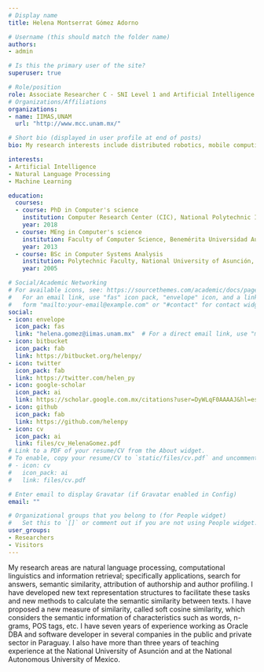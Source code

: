```yaml
---
# Display name
title: Helena Montserrat Gómez Adorno

# Username (this should match the folder name)
authors:
- admin

# Is this the primary user of the site?
superuser: true

# Role/position
role: Associate Researcher C - SNI Level 1 and Artificial Intelligence professor
# Organizations/Affiliations
organizations:
- name: IIMAS,UNAM
  url: "http://www.mcc.unam.mx/"

# Short bio (displayed in user profile at end of posts)
bio: My research interests include distributed robotics, mobile computing and programmable matter.

interests:
- Artificial Intelligence 
- Natural Language Processing
- Machine Learning

education:
  courses:
  - course: PhD in Computer's science
    institution: Computer Research Center (CIC), National Polytechnic Institute (IPN), Mexico
    year: 2018
  - course: MEng in Computer's science
    institution: Faculty of Computer Science, Benemérita Universidad Autónoma de Puebla (BUAP), México
    year: 2013
  - course: BSc in Computer Systems Analysis
    institution: Polytechnic Faculty, National University of Asunción, Paraguay
    year: 2005

# Social/Academic Networking
# For available icons, see: https://sourcethemes.com/academic/docs/page-builder/#icons
#   For an email link, use "fas" icon pack, "envelope" icon, and a link in the
#   form "mailto:your-email@example.com" or "#contact" for contact widget.
social:
- icon: envelope
  icon_pack: fas
  link: "helena.gomez@iimas.unam.mx"  # For a direct email link, use "mailto:test@example.org".
- icon: bitbucket
  icon_pack: fab
  link: https://bitbucket.org/helenpy/
- icon: twitter
  icon_pack: fab
  link: https://twitter.com/helen_py
- icon: google-scholar
  icon_pack: ai
  link: https://scholar.google.com.mx/citations?user=DyWLqF0AAAAJ&hl=es
- icon: github
  icon_pack: fab
  link: https://github.com/helenpy
- icon: cv
  icon_pack: ai
  link: files/cv_HelenaGomez.pdf
# Link to a PDF of your resume/CV from the About widget.
# To enable, copy your resume/CV to `static/files/cv.pdf` and uncomment the lines below.
# - icon: cv
#   icon_pack: ai
#   link: files/cv.pdf

# Enter email to display Gravatar (if Gravatar enabled in Config)
email: ""

# Organizational groups that you belong to (for People widget)
#   Set this to `[]` or comment out if you are not using People widget.
user_groups:
- Researchers
- Visitors
---
```


My research areas are natural language processing, computational linguistics and information retrieval; specifically applications, search for answers, semantic similarity, attribution of authorship and author profiling. I have developed new text representation structures to facilitate these tasks and new methods to calculate the semantic similarity between texts. I have proposed a new measure of similarity, called soft cosine similarity, which considers the semantic information of characteristics such as words, n-grams, POS tags, etc.
I have seven years of experience working as Oracle DBA and software developer in several companies in the public and private sector in Paraguay. I also have more than three years of teaching experience at the National University of Asunción and at the National Autonomous University of Mexico.


 
